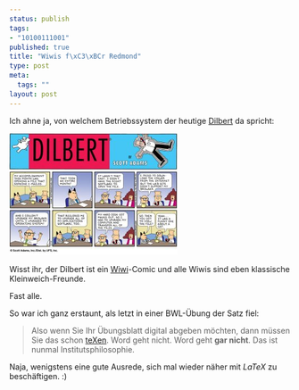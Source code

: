 ```yaml
--- 
status: publish
tags: 
- "10100111001"
published: true
title: "Wiwis f\xC3\xBCr Redmond"
type: post
meta: 
  tags: ""
layout: post
---
```

Ich ahne ja, von welchem Betriebssystem der heutige <a href="http://www.dilbert.com">Dilbert</a> da spricht:

<a href="http://flickr.com/photos/freeed/28755526/"><img src='/media/wp/thumb050424dilbert2005042261584.jpg' alt='Daily Dilbert 2005-04-24' class="centered border" /></a>

Wisst ihr, der Dilbert ist ein <a href="http://fswiwi.wiwi.uni-karlsruhe.de/">Wiwi</a>-Comic und alle Wiwis sind eben klassische Kleinweich-Freunde.

Fast alle.

So war ich ganz erstaunt, als letzt in einer BWL-Übung der Satz fiel:

<blockquote>Also wenn Sie Ihr Übungsblatt digital abgeben möchten, dann müssen Sie das schon <a href="http://de.wikipedia.org/wiki/LaTeX">teXen</a>. Word geht nicht. Word geht <strong>gar nicht</strong>. Das ist nunmal Institutsphilosophie.</blockquote>

Naja, wenigstens eine gute Ausrede, sich mal wieder näher mit <em>LaTeX</em> zu beschäftigen. :)
